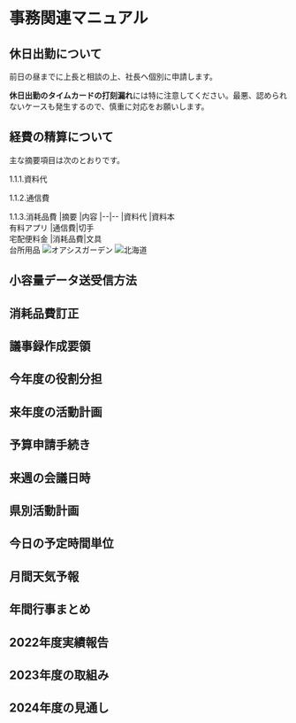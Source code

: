 # 事務関連マニュアル
## 休日出勤について
前日の昼までに上長と相談の上、社長へ個別に申請します。

**休日出勤のタイムカードの打刻漏れ**には特に注意してください。最悪、認められ
ないケースも発生するので、慎重に対応をお願いします。
## 経費の精算について
主な摘要項目は次のとおりです。

1.1.1.資料代

1.1.2.通信費

1.1.3.消耗品費
|摘要 |内容
|--|--
|資料代 |資料本<br>有料アプリ
|通信費|切手<br>宅配便料金
|消耗品費|文具<br>台所用品
![オアシスガーデン](img/20190220.jpg)
![北海道](img/hokkaidoOasysGarden.jpg)


## 小容量データ送受信方法
## 消耗品費訂正
## 議事録作成要領
## 今年度の役割分担
## 来年度の活動計画
## 予算申請手続き
## 来週の会議日時
## 県別活動計画
## 今日の予定時間単位
## 月間天気予報
## 年間行事まとめ
## 2022年度実績報告
## 2023年度の取組み
## 2024年度の見通し





